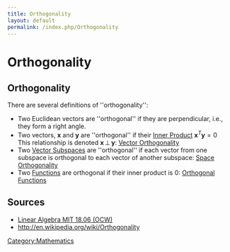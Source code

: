 ```yaml
---
title: Orthogonality
layout: default
permalink: /index.php/Orthogonality
---
```


# Orthogonality

## Orthogonality

There are several definitions of ''orthogonality'':
- Two Euclidean vectors are ''orthogonal'' if they are perpendicular, i.e., they form a right angle.
- Two vectors, $\mathbf x$ and $\mathbf y$ are ''orthogonal'' if their [Inner Product](Inner_Product) $\mathbf x^T \mathbf y = 0$ This relationship is denoted $\mathbf x \, \bot \, \mathbf y$: [Vector Orthogonality](Vector_Orthogonality)
- Two [Vector Subspaces](Vector_Subspaces) are ''orthogonal'' if each vector from one subspace is orthogonal to each vector of another subspace: [Space Orthogonality](Space_Orthogonality)
- Two [Functions](Functions) are orthogonal if their inner product is 0: [Orthogonal Functions](Orthogonal_Functions)


## Sources
- [Linear Algebra MIT 18.06 (OCW)](Linear_Algebra_MIT_18.06_(OCW))
- http://en.wikipedia.org/wiki/Orthogonality

[Category:Mathematics](Category_Mathematics)